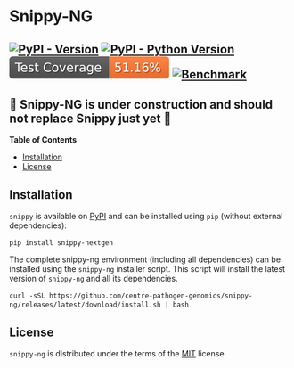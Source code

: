 # Snippy-NG



[![PyPI - Version](https://img.shields.io/pypi/v/snippy-nextgen.svg)](https://pypi.org/project/snippy-nextgen)
[![PyPI - Python Version](https://img.shields.io/pypi/pyversions/snippy-nextgen.svg)](https://pypi.org/project/snippy-nextgen)
[![Test Coverage](https://raw.githubusercontent.com/centre-pathogen-genomics/snippy-ng/refs/heads/_xml_coverage_reports/data/tests/badge.svg)](https://app.codecov.io/github/centre-pathogen-genomics/snippy-ng)
[![Benchmark](https://byob.yarr.is/centre-pathogen-genomics/snippy-ng/benchmark)](https://cpg.org.au/snippy-blog/posts/2024-10-10-snappy-snippy)
-----

🚨 Snippy-NG is under construction and should not replace Snippy just yet 🚨
----

**Table of Contents**

- [Installation](#installation)
- [License](#license)

## Installation

`snippy` is available on [PyPI](https://pypi.org/project/snippy-nextgen/) and can be installed using `pip` (without external dependencies):
```console
pip install snippy-nextgen
```

The complete snippy-ng environment (including all dependencies) can be installed using the `snippy-ng` installer script. This script will install the latest version of `snippy-ng` and all its dependencies.

```console
curl -sSL https://github.com/centre-pathogen-genomics/snippy-ng/releases/latest/download/install.sh | bash
```

## License

`snippy-ng` is distributed under the terms of the [MIT](https://spdx.org/licenses/MIT.html) license.

